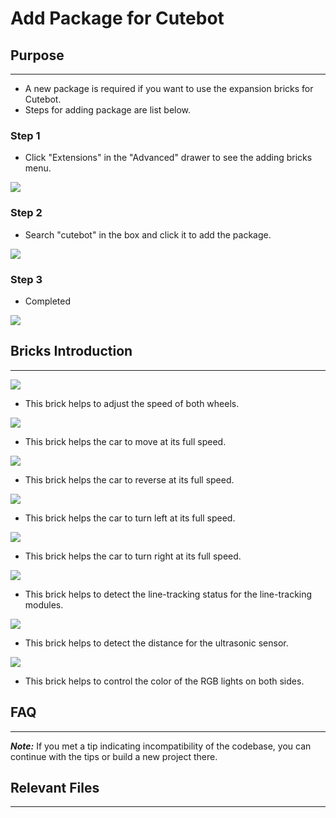 # Add Package for Cutebot

## Purpose
---
- A new package is required if you want to use the expansion bricks for Cutebot.
- Steps for adding package are list below.

### Step 1

- Click "Extensions" in the "Advanced" drawer to see the adding bricks menu.

![](./images/cutebot-pk-1.png)

### Step 2 

- Search "cutebot" in the box and click it to add the package.

![](./images/cutebot-pk-11.png)

### Step 3

- Completed

![](./images/cutebot-pk-2.png)

## Bricks Introduction
---

![](./images/cutebot-pk-3.png)

- This brick helps to adjust the speed of both wheels.

![](./images/cutebot-pk-4.png)

- This brick helps the car to move at its full speed.

![](./images/cutebot-pk-5.png)

- This brick helps the car to reverse at its full speed.

![](./images/cutebot-pk-6.png)

- This brick helps the car to turn left at its full speed.

![](./images/cutebot-pk-7.png)

- This brick helps the car to turn right at its full speed.

![](./images/cutebot-pk-10.png)

- This brick helps to detect the line-tracking status for the line-tracking modules.

![](./images/cutebot-pk-9.png)

- This brick helps to detect the distance for the ultrasonic sensor.

![](./images/cutebot-pk-8.png)

- This brick helps to control the color of the RGB lights on both sides.


## FAQ
---
***Note:*** If you met a tip indicating incompatibility of the codebase, you can continue with the tips or build a new project there.

## Relevant Files
---
